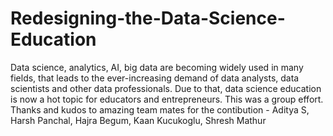 # Redesigning-the-Data-Science-Education
Data science, analytics, AI, big data are becoming widely used in many fields, that leads to the ever-increasing demand of data analysts, data scientists and other data professionals. Due to that, data science education is now a hot topic for educators and entrepreneurs. 
This was a group effort. Thanks and kudos to amazing team mates for the contibution - Aditya S, Harsh Panchal, Hajra Begum, Kaan Kucukoglu, Shresh Mathur
